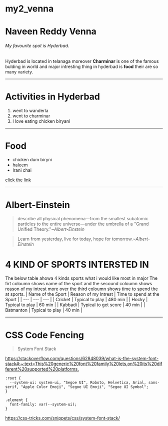 # my2_venna
# Naveen Reddy Venna
###### My favourite spot is Hyderbad.

Hyderbad is located in telanaga moreover **Charminar** is one of the famous bulding in world and major intresting thing in hyderbad is **food** their are so many variety.

-------------------------------------------------------------------------------------------------------

# Activities in Hyderbad
1. went to wanderla
2. went to charminar
3. l love eating chicken biryani

---------

# Food
* chicken dum biryni
* haleem
* Irani chai

[click the link ](MyStats.md)


***
# Albert-Einstein

>describe all physical phenomena—from the smallest subatomic particles to the entire universe—under the umbrella of a "Grand Unified Theory."*~Albert-Einstein*

>Learn from yesterday, live for today, hope for tomorrow.*~Albert-Einstein*

# 4 KIND OF SPORTS INTERSTED IN 
The below table ahowa 4 kinds sports what i would like most in major
The firt coloumn shows name of the sport and the secound coloumn shows reason of my intrest more over the third coloumn shows time to spend the at sports.
| Name of the Sport | Reason of my Intrest | Time to spend at the Sport |
| --- |  ---  | --- | 
| Cricket | Typical to play | 480 min |
| Hocky | Typical to play | 60 min |
| Kabbadi | Typical to get score | 40 min |
| Batmanton | Typical to play  | 40 min |

---
# CSS Code Fencing

>System Font Stack

<https://stackoverflow.com/questions/62848039/what-is-the-system-font-stack#:~:text=This%20generic%20font%20family%20lets,on%20its%20different%20supported%20platforms.>

```
:root {
  --system-ui: system-ui, "Segoe UI", Roboto, Helvetica, Arial, sans-serif, "Apple Color Emoji", "Segoe UI Emoji", "Segoe UI Symbol";
}

.element {
  font-family: var(--system-ui);
}

```

<https://css-tricks.com/snippets/css/system-font-stack/>





